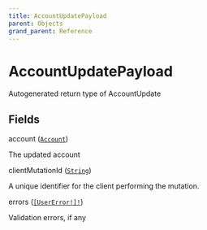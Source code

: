 ```yaml
---
title: AccountUpdatePayload
parent: Objects
grand_parent: Reference
---
```


# AccountUpdatePayload

Autogenerated return type of AccountUpdate

## Fields

<div class="field-entry ">
  <span id="account" class="field-name anchored">account (<code><a href="/docs/reference/object/account">Account</a></code>)</span>

  <div class="description-wrapper">
   <p>The updated account</p>

  </div>
</div>

<div class="field-entry ">
  <span id="clientmutationid" class="field-name anchored">clientMutationId (<code><a href="/docs/reference/scalar/string">String</a></code>)</span>

  <div class="description-wrapper">
   <p>A unique identifier for the client performing the mutation.</p>

  </div>
</div>

<div class="field-entry ">
  <span id="errors" class="field-name anchored">errors (<code><a href="/docs/reference/object/usererror">[UserError!]!</a></code>)</span>

  <div class="description-wrapper">
   <p>Validation errors, if any</p>

  </div>
</div>

